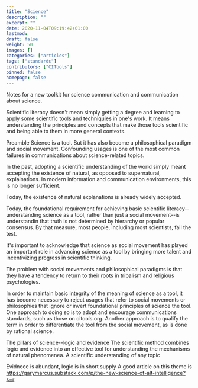 ```yaml
---
title: "Science"
description: ""
excerpt: ""
date: 2020-11-04T09:19:42+01:00
lastmod: 
draft: false
weight: 50
images: []
categories: ["articles"]
tags: ["standards"]
contributors: ["CITools"]
pinned: false
homepage: false
---
```


Notes for a new toolkit for science communication and communication about science.

Scientific literacy doesn't mean simply getting a degree and learning to apply some scientific tools and techniquies in one's work. It means understanding the principles and concepts that make those tools scientific and being able to them in more general contexts.

Preamble
Science is a tool. But it has also become a philosophical paradigm and social movement. Confounding usages is one of the most common failures in communications about science-related topics.

In the past, adopting a scientific understanding of the world simply meant accepting the existence of natural, as opposed to supernatural, explainations. In modern information and communication environments, this is no longer sufficient.

Today, the existence of natural explanations is already widely accepted.

Today, the foundational requirement for achieving basic scientific literacy--understanding science as a tool, rather than just a social movement--is understandin that truth is not determined by hierarchy or popular consensus. By that measure, most people, including most scientists, fail the test.

It's important to acknowledge that science as social movement has played an important role in advancing science as a tool by bringing more talent and incentivizing progress in scientific thinking. 

The problem with social movements and philosophical paradigms is that they have a tendency to return to their roots in tribalism and religious psychologies.

In order to maintain basic integrity of the meaning of science as a tool, it has become necessary to reject usages that refer to social movements or philosophies that ignore or invert foundational principles of science the tool. One approach to doing so is to adopt and encourage communications standards, such as those on citools.org. Another approach is to qualify the term in order to differentiate the tool from the social movement, as is done by rational science.

The pillars of science--logic and evidence
The scientific method combines logic and evidence into an effective tool for understanding the mechanisms of natural phenomenea. A scientific understanding of any topic 

Evidnece is abundant, logic is in short supply
A good article on this theme is
https://garymarcus.substack.com/p/the-new-science-of-alt-intelligence?s=r


